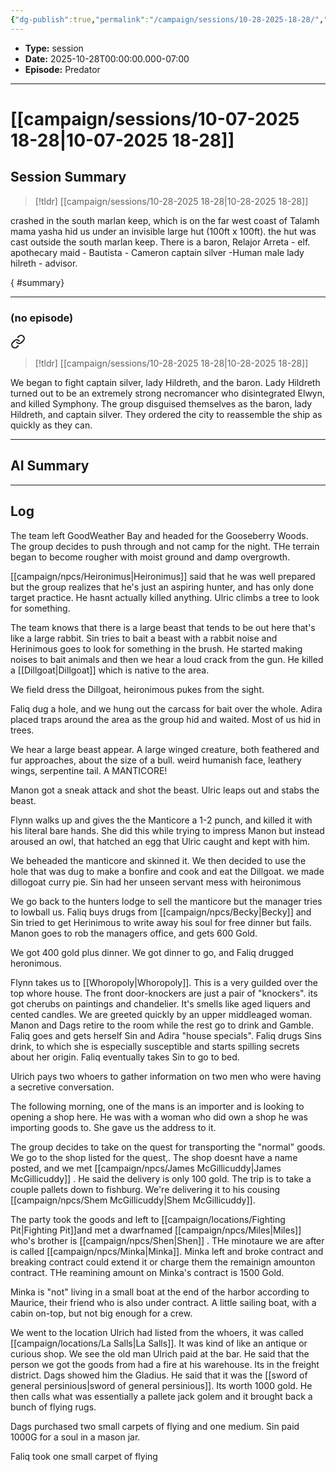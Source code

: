 ```yaml
---
{"dg-publish":true,"permalink":"/campaign/sessions/10-28-2025-18-28/","created":"2025-10-28T18:28:47.251-07:00","updated":"2025-10-29T15:36:29.551-07:00"}
---
```



<p><span><ul>
<li dir="auto"><strong>Type:</strong> session</li>
<li dir="auto"><strong>Date:</strong> 2025-10-28T00:00:00.000-07:00</li>
<li dir="auto"><strong>Episode:</strong> Predator</li>
</ul></span></p>

---

# [[campaign/sessions/10-07-2025 18-28\|10-07-2025 18-28]]

## Session Summary
> [!tldr] [[campaign/sessions/10-28-2025 18-28\|10-28-2025 18-28]]
> 
crashed in the south marlan keep, which is on the far west coast of Talamh mama yasha hid us under an invisible large hut (100ft x 100ft). the hut was cast outside the south marlan keep. There is a baron, Relajor Arreta - elf.
apothecary maid - Bautista - Cameron captain silver -Human male lady hilreth - advisor.
>
{ #summary}


---

### **(no episode)**

<div class="transclusion internal-embed is-loaded"><a class="markdown-embed-link" href="/campaign/sessions/10-14-2025-18-28/#summary" aria-label="Open link"><svg xmlns="http://www.w3.org/2000/svg" width="24" height="24" viewBox="0 0 24 24" fill="none" stroke="currentColor" stroke-width="2" stroke-linecap="round" stroke-linejoin="round" class="svg-icon lucide-link"><path d="M10 13a5 5 0 0 0 7.54.54l3-3a5 5 0 0 0-7.07-7.07l-1.72 1.71"></path><path d="M14 11a5 5 0 0 0-7.54-.54l-3 3a5 5 0 0 0 7.07 7.07l1.71-1.71"></path></svg></a><div class="markdown-embed">



> [!tldr] [[campaign/sessions/10-28-2025 18-28\|10-28-2025 18-28]]
> 
We began to fight captain silver, lady Hildreth, and the baron. Lady Hildreth turned out to be an extremely strong necromancer who disintegrated Elwyn, and killed Symphony. The group disguised themselves as the baron, lady Hildreth, and captain silver. They ordered the city to reassemble the ship as quickly as they can.
> 

</div></div>


---
## AI Summary

---
## Log

The team left GoodWeather Bay and headed for the Gooseberry Woods. The group decides to push through and not camp for the night. THe terrain began to become rougher with moist ground and damp overgrowth. 

[[campaign/npcs/Heironimus\|Heironimus]] said that he was well prepared but the group realizes that he's just an aspiring hunter, and has only done target practice. He hasnt actually killed anything. Ulric climbs a tree to look for something. 

The team knows that there is a large beast that tends to be out here that's like a large rabbit. Sin tries to bait a beast with a rabbit noise and Herinimous goes to look for something in the brush. He started making noises to bait animals and then we hear a loud crack from the gun. He killed a [[Dillgoat\|Dillgoat]] which is native to the area. 

We field dress the Dillgoat, heironimous pukes from the sight. 

Faliq dug a hole, and we hung out the carcass for bait over the whole. Adira placed traps around the area as the group hid and waited. Most of us hid in trees.

We hear a large beast appear. A large winged creature, both feathered and fur approaches, about the size of a bull. weird humanish face, leathery wings, serpentine tail. A MANTICORE!

Manon got a sneak attack and shot the beast. Ulric leaps out and stabs the beast. 

Flynn walks up and gives the the Manticore a 1-2 punch, and killed it with his literal bare hands. She did this while trying to impress Manon but instead aroused an owl, that hatched an egg that Ulric caught and kept with him. 

We beheaded the manticore and skinned it. We then decided to use the hole that was dug to make a bonfire and cook and eat the Dillgoat. we made dillogoat curry pie. Sin had her unseen servant mess with heironimous

We go back to the hunters lodge to sell the manticore but the manager tries to lowball us. Faliq buys drugs from [[campaign/npcs/Becky\|Becky]] and Sin tried to get Herinimous to write away his soul for free dinner but fails. Manon goes to rob the managers office, and gets 600 Gold. 

We got 400 gold plus dinner. We got dinner to go, and Faliq drugged heronimous.

Flynn takes us to [[Whoropoly\|Whoropoly]]. This is a very guilded over the top whore house. The front door-knockers are just a pair of "knockers". its got cherubs on paintings and chandelier. It's smells like aged liquers and cented candles. We are greeted quickly by an upper middleaged woman. 
Manon and Dags retire to the room while the rest go to drink and Gamble. Faliq goes and gets herself Sin and Adira "house specials". Faliq drugs Sins drink, to which she is especially susceptible and starts spilling secrets about her origin. Faliq eventually takes Sin to go to bed. 

Ulrich pays two whoers to gather information on two men who were having a secretive conversation. 

The following morning, one of the mans is an importer and is looking to opening a shop here. He was with a woman who did own a shop he was importing goods to. She gave us the address to it. 

The group decides to take on the quest for transporting the "normal" goods. We go to the shop listed for the quest,. The shop doesnt have a name posted, and we met [[campaign/npcs/James McGillicuddy\|James McGillicuddy]] . He said the delivery is only 100 gold. The trip is to take a couple pallets down to fishburg. We're delivering it to his cousing [[campaign/npcs/Shem McGillicuddy\|Shem McGillicuddy]]. 

The party took the goods and left to [[campaign/locations/Fighting Pit\|Fighting Pit]]and met a dwarfnamed [[campaign/npcs/Miles\|Miles]] who's brother is [[campaign/npcs/Shen\|Shen]] . THe minotaure we are after is called [[campaign/npcs/Minka\|Minka]]. Minka left and broke contract and breaking contract could extend it or charge them the remainign amounton contract. THe reamining amount on Minka's contract is  1500 Gold. 

Minka is "not" living in a small boat at the end of the harbor according to Maurice, their friend who is also under contract. A little sailing boat, with a cabin on-top, but not big enough for a crew. 

We went to the location Ulrich had listed from the whoers, it was called [[campaign/locations/La Salls\|La Salls]]. It was kind of like an antique or curious shop. We see the old man Ulrich paid at the bar. He said that the person we got the goods from had a fire at his warehouse. Its in the freight district. Dags showed him the Gladius. He said that it was the [[sword of general persinious\|sword of general persinious]]. Its worth 1000 gold. He then calls what was essentially a pallete jack golem and it brought back a bunch of flying rugs. 

Dags purchased two small carpets of flying and one medium. Sin paid 1000G for a soul in a mason jar. 

Faliq took one small carpet of flying